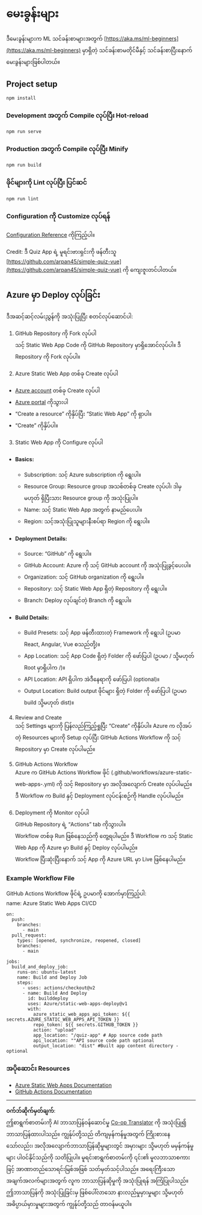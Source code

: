 <!--
CO_OP_TRANSLATOR_METADATA:
{
  "original_hash": "6d130dffca5db70d7e615f926cb1ad4c",
  "translation_date": "2025-09-05T13:02:37+00:00",
  "source_file": "quiz-app/README.md",
  "language_code": "my"
}
-->
# မေးခွန်းများ

ဒီမေးခွန်းများက ML သင်ခန်းစာများအတွက် [https://aka.ms/ml-beginners](https://aka.ms/ml-beginners) မှာရှိတဲ့ သင်ခန်းစာမတိုင်မီနှင့် သင်ခန်းစာပြီးနောက် မေးခွန်းများဖြစ်ပါတယ်။

## Project setup

```
npm install
```

### Development အတွက် Compile လုပ်ပြီး Hot-reload

```
npm run serve
```

### Production အတွက် Compile လုပ်ပြီး Minify

```
npm run build
```

### ဖိုင်များကို Lint လုပ်ပြီး ပြင်ဆင်

```
npm run lint
```

### Configuration ကို Customize လုပ်ရန်

[Configuration Reference](https://cli.vuejs.org/config/) ကိုကြည့်ပါ။

Credit: ဒီ Quiz App ရဲ့ မူရင်းဗားရှင်းကို ဖန်တီးသူ [https://github.com/arpan45/simple-quiz-vue](https://github.com/arpan45/simple-quiz-vue) ကို ကျေးဇူးတင်ပါတယ်။

## Azure မှာ Deploy လုပ်ခြင်း

ဒီအဆင့်ဆင့်လမ်းညွှန်ကို အသုံးပြုပြီး စတင်လုပ်ဆောင်ပါ:

1. GitHub Repository ကို Fork လုပ်ပါ  
သင့် Static Web App Code ကို GitHub Repository မှာရှိအောင်လုပ်ပါ။ ဒီ Repository ကို Fork လုပ်ပါ။

2. Azure Static Web App တစ်ခု Create လုပ်ပါ  
- [Azure account](http://azure.microsoft.com) တစ်ခု Create လုပ်ပါ  
- [Azure portal](https://portal.azure.com) ကိုသွားပါ  
- “Create a resource” ကိုနှိပ်ပြီး “Static Web App” ကို ရှာပါ။  
- “Create” ကိုနှိပ်ပါ။

3. Static Web App ကို Configure လုပ်ပါ  
- #### Basics:  
  - Subscription: သင့် Azure subscription ကို ရွေးပါ။  
  - Resource Group: Resource group အသစ်တစ်ခု Create လုပ်ပါ၊ ဒါမှမဟုတ် ရှိပြီးသား Resource group ကို အသုံးပြုပါ။  
  - Name: သင့် Static Web App အတွက် နာမည်ပေးပါ။  
  - Region: သင့်အသုံးပြုသူများနီးစပ်ရာ Region ကို ရွေးပါ။  

- #### Deployment Details:  
  - Source: “GitHub” ကို ရွေးပါ။  
  - GitHub Account: Azure ကို သင့် GitHub account ကို အသုံးပြုခွင့်ပေးပါ။  
  - Organization: သင့် GitHub organization ကို ရွေးပါ။  
  - Repository: သင့် Static Web App ရှိတဲ့ Repository ကို ရွေးပါ။  
  - Branch: Deploy လုပ်ချင်တဲ့ Branch ကို ရွေးပါ။  

- #### Build Details:  
  - Build Presets: သင့် App ဖန်တီးထားတဲ့ Framework ကို ရွေးပါ (ဥပမာ React, Angular, Vue စသည်တို့)။  
  - App Location: သင့် App Code ရှိတဲ့ Folder ကို ဖော်ပြပါ (ဥပမာ / သို့မဟုတ် Root မှာရှိပါက /)။  
  - API Location: API ရှိပါက အဲဒီနေရာကို ဖော်ပြပါ (optional)။  
  - Output Location: Build output ဖိုင်များ ရှိတဲ့ Folder ကို ဖော်ပြပါ (ဥပမာ build သို့မဟုတ် dist)။

4. Review and Create  
သင့် Settings များကို ပြန်လည်ကြည့်ရှုပြီး “Create” ကိုနှိပ်ပါ။ Azure က လိုအပ်တဲ့ Resources များကို Setup လုပ်ပြီး GitHub Actions Workflow ကို သင့် Repository မှာ Create လုပ်ပါမည်။

5. GitHub Actions Workflow  
Azure က GitHub Actions Workflow ဖိုင် (.github/workflows/azure-static-web-apps-<name>.yml) ကို သင့် Repository မှာ အလိုအလျောက် Create လုပ်ပါမည်။ ဒီ Workflow က Build နှင့် Deployment လုပ်ငန်းစဉ်ကို Handle လုပ်ပါမည်။

6. Deployment ကို Monitor လုပ်ပါ  
GitHub Repository ရဲ့ “Actions” tab ကိုသွားပါ။  
Workflow တစ်ခု Run ဖြစ်နေသည်ကို တွေ့ရပါမည်။ ဒီ Workflow က သင့် Static Web App ကို Azure မှာ Build နှင့် Deploy လုပ်ပါမည်။  
Workflow ပြီးဆုံးပြီးနောက် သင့် App ကို Azure URL မှာ Live ဖြစ်နေပါမည်။

### Example Workflow File

GitHub Actions Workflow ဖိုင်ရဲ့ ဥပမာကို အောက်မှာကြည့်ပါ:  
name: Azure Static Web Apps CI/CD  
```
on:
  push:
    branches:
      - main
  pull_request:
    types: [opened, synchronize, reopened, closed]
    branches:
      - main

jobs:
  build_and_deploy_job:
    runs-on: ubuntu-latest
    name: Build and Deploy Job
    steps:
      - uses: actions/checkout@v2
      - name: Build And Deploy
        id: builddeploy
        uses: Azure/static-web-apps-deploy@v1
        with:
          azure_static_web_apps_api_token: ${{ secrets.AZURE_STATIC_WEB_APPS_API_TOKEN }}
          repo_token: ${{ secrets.GITHUB_TOKEN }}
          action: "upload"
          app_location: "/quiz-app" # App source code path
          api_location: ""API source code path optional
          output_location: "dist" #Built app content directory - optional
```

### အပိုဆောင်း Resources  
- [Azure Static Web Apps Documentation](https://learn.microsoft.com/azure/static-web-apps/getting-started)  
- [GitHub Actions Documentation](https://docs.github.com/actions/use-cases-and-examples/deploying/deploying-to-azure-static-web-app)  

---

**ဝက်ဘ်ဆိုက်မှတ်ချက်**:  
ဤစာရွက်စာတမ်းကို AI ဘာသာပြန်ဝန်ဆောင်မှု [Co-op Translator](https://github.com/Azure/co-op-translator) ကို အသုံးပြု၍ ဘာသာပြန်ထားပါသည်။ ကျွန်ုပ်တို့သည် တိကျမှန်ကန်မှုအတွက် ကြိုးစားနေသော်လည်း၊ အလိုအလျောက်ဘာသာပြန်ဆိုမှုများတွင် အမှားများ သို့မဟုတ် မမှန်ကန်မှုများ ပါဝင်နိုင်သည်ကို သတိပြုပါ။ မူရင်းစာရွက်စာတမ်းကို ၎င်း၏ မူလဘာသာစကားဖြင့် အာဏာတည်သောရင်းမြစ်အဖြစ် သတ်မှတ်သင့်ပါသည်။ အရေးကြီးသော အချက်အလက်များအတွက် လူက ဘာသာပြန်ဆိုမှုကို အသုံးပြုရန် အကြံပြုပါသည်။ ဤဘာသာပြန်ကို အသုံးပြုခြင်းမှ ဖြစ်ပေါ်လာသော နားလည်မှုမှားမှုများ သို့မဟုတ် အဓိပ္ပာယ်မှားမှုများအတွက် ကျွန်ုပ်တို့သည် တာဝန်မယူပါ။